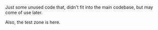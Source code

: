 Just some unused code that, didn't fit into the main codebase, but may come of use later.

Also, the test zone is here.
